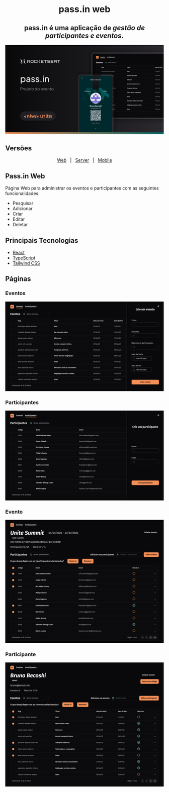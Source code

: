 <h1 align="center">pass.in web</h1>

<div align="center">
  <h2>pass.in é uma aplicação de <i>gestão de participantes e eventos</i>.</h2>
</div>

<img src=".github/cover.png" alt="pass.in web" />

## Versões

<div align="center">
  <a href="https://github.com/BrunoBecoski/nlw-unite-pass-in-web">Web</a> 
  &nbsp; | &nbsp;
  <a href="https://github.com/BrunoBecoski/nlw-unite-pass-in-server">Server</a>
  &nbsp; | &nbsp;
  <a href="https://github.com/BrunoBecoski/nlw-unite-pass-in-mobile">Mobile</a>
</div>

## Pass.in Web

Página Web para administrar os eventos e participantes com as seguintes funcionalidades:
- Pesquisar
- Adicionar
- Criar
- Editar
- Deletar

## Principais Tecnologias

- [React](https://react.dev)
- [TypeScript](https://www.typescriptlang.org)
- [Tailwind CSS](https://tailwindcss.com)

## Páginas

  ### Eventos
  <img src=".github/events.png" alt="Eventos" />
  
  ### Participantes
  <img src=".github/attendees.png" alt="Participantes" />

  ### Evento
  <img src=".github/event.png" alt="Evento"/>
  
  ### Participante
  <img src=".github/attendee.png" alt="Participante" />
